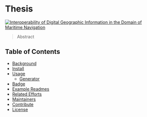# Thesis
[![Interoperability of Digital Geographic Information in the Domain of Maritime Navigation](https://img.shields.io/badge/readme%20style-standard-brightgreen.svg?style=flat-square)](https://github.com/mrushin/Thesis)

> Abstract

## Table of Contents

- [Background](#background)
- [Install](#install)
- [Usage](#usage)
	- [Generator](#generator)
- [Badge](#badge)
- [Example Readmes](#example-readmes)
- [Related Efforts](#related-efforts)
- [Maintainers](#maintainers)
- [Contribute](#contribute)
- [License](#license)
